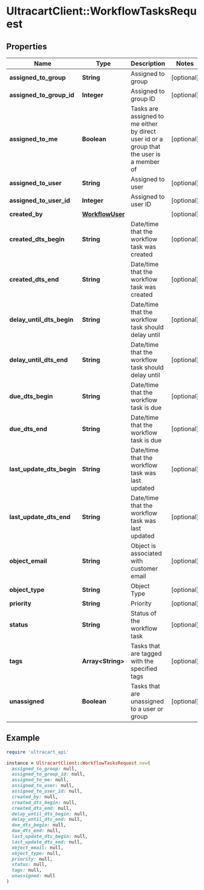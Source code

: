 # UltracartClient::WorkflowTasksRequest

## Properties

| Name | Type | Description | Notes |
| ---- | ---- | ----------- | ----- |
| **assigned_to_group** | **String** | Assigned to group | [optional] |
| **assigned_to_group_id** | **Integer** | Assigned to group ID | [optional] |
| **assigned_to_me** | **Boolean** | Tasks are assigned to me either by direct user id or a group that the user is a member of | [optional] |
| **assigned_to_user** | **String** | Assigned to user | [optional] |
| **assigned_to_user_id** | **Integer** | Assigned to user ID | [optional] |
| **created_by** | [**WorkflowUser**](WorkflowUser.md) |  | [optional] |
| **created_dts_begin** | **String** | Date/time that the workflow task was created | [optional] |
| **created_dts_end** | **String** | Date/time that the workflow task was created | [optional] |
| **delay_until_dts_begin** | **String** | Date/time that the workflow task should delay until | [optional] |
| **delay_until_dts_end** | **String** | Date/time that the workflow task should delay until | [optional] |
| **due_dts_begin** | **String** | Date/time that the workflow task is due | [optional] |
| **due_dts_end** | **String** | Date/time that the workflow task is due | [optional] |
| **last_update_dts_begin** | **String** | Date/time that the workflow task was last updated | [optional] |
| **last_update_dts_end** | **String** | Date/time that the workflow task was last updated | [optional] |
| **object_email** | **String** | Object is associated with customer email | [optional] |
| **object_type** | **String** | Object Type | [optional] |
| **priority** | **String** | Priority | [optional] |
| **status** | **String** | Status of the workflow task | [optional] |
| **tags** | **Array&lt;String&gt;** | Tasks that are tagged with the specified tags | [optional] |
| **unassigned** | **Boolean** | Tasks that are unassigned to a user or group | [optional] |

## Example

```ruby
require 'ultracart_api'

instance = UltracartClient::WorkflowTasksRequest.new(
  assigned_to_group: null,
  assigned_to_group_id: null,
  assigned_to_me: null,
  assigned_to_user: null,
  assigned_to_user_id: null,
  created_by: null,
  created_dts_begin: null,
  created_dts_end: null,
  delay_until_dts_begin: null,
  delay_until_dts_end: null,
  due_dts_begin: null,
  due_dts_end: null,
  last_update_dts_begin: null,
  last_update_dts_end: null,
  object_email: null,
  object_type: null,
  priority: null,
  status: null,
  tags: null,
  unassigned: null
)
```

